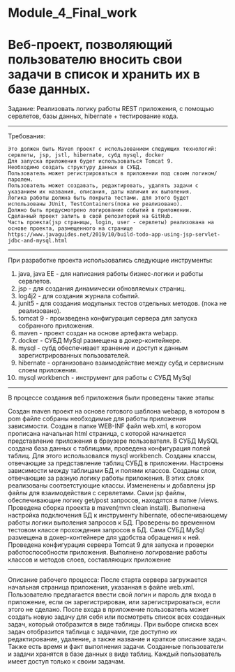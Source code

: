# Module_4_Final_work
Веб-проект, позволяющий пользователю вносить свои задачи в список и хранить их в базе данных.
===========================================
Задание: Реализовать логику работы REST приложения, с помощью сервлетов, базы данных, hibernate + тестирование кода.
*******************************************
Требования:

    Это должен быть Maven проект с использованием следующих технологий: сервлеты, jsp, jstl, hibernate, субд mysql, docker
    Для запуска приложения будет использоваться Tomcat 9.
    Необходимо создать структуру данных в СУБД.
    Пользователь может регистрироваться в приложении под своим логином/паролем.
    Пользователь может создавать, редактировать, удалять задачи с указанием их названия, описания, даты наличия их выполения. 
    Логика работы должна быть покрыта тестами. для этого будет использованы JUnit, TestContainers(пока не реализовано).
    Должно быть предусмотрено логирование событий в приложении.
    Сделанный проект залить в свой репозиторий на GitHub.
    Часть проекта(jsp страницы, login, user - сервлеты) реализована на основе проекта, размещенного на странице 
    https://www.javaguides.net/2019/10/build-todo-app-using-jsp-servlet-jdbc-and-mysql.html
*******************************************
При разработке проекта использовались следующие инструменты:


1. java, java EE - для написания работы бизнес-логики и работы сервлетов.
2. jsp - для создания динамически обновляемых страниц.
3. log4j2 - для создания журнала событий.
4. junit5 - для создания модульных тестов отдельных методов. (пока не реализовано).
5. tomcat 9  - произведена конфигурация сервера для запуска собранного приложения.
6. maven - проект создан на основе артефакта webapp.
7. docker - СУБД MySql размещена в докер-контейнере.
8. mysql - субд обеспечивает хранение и доступ к данным зарегистрированных пользователей.
9. hibernate - организовано взаимодействие между субд и сервисным слоем приложения.
10. mysql workbench - инструмент для работы с СУБД MySql
*******************************************
В процессе создания веб приложения были проведены такие этапы:

Создан maven проект на основе готового шаблона webapp, в котором в pom файле собраны необходимые для работы приложения зависимости. 
Создан в папке WEB-INF файл web.xml, в котором прописана начальная html страница, с которой начинается представление приложения в браузере пользователя. 
В СУБД MySQL создана база данных с таблицами, проведена конфигурация полей таблиц. Для этого использовался  mysql workbench.
Созданы классы, отвечающие за представление таблиц СУБД в приложении. Настроены зависимости между таблицами БД и полями классов. 
Созданы слои, отвечающие за разную логику работы приложения. В этих слоях реализованы соответстующие классы. Измененены и добавлены jsp файлы для взаимодействия с сервлетами.
Сами jsp файлы, обеспечивающие логику get/post запросов, находятся в папке /views. 
Проведена сборка проекта в maven(mvn clean install). 
Выполнена настройка подключения БД к инструменту hibernate, обеспечивающему работы логики выполения запросов к БД.
Проверены во временном тестовом классе прохождения запросов в БД.
Сама СУБД MySql размещена в докер-контейнере для удобства обращения к ней.
Проведена конфигурация сервера Tomcat 9 для запуска и проверки работоспособности приложения. 
Выполнено логирование работы классов и методов слоев, составляющих приложение
*******************************************
Описание рабочего процесса:
После старта сервера загружается начальная страница приложения, указанная в файле web.xml. Пользователю предлагается ввести свой логин и пароль для входа
в приложение, если он зарегистрирован, или зарегистрироваться, если этого не сделано.
После входа в приложение пользователь может создать новую задачу для себя или посмотреть список всех созданных задач, который отобразится в виде таблицы.
При выборе списка всех задач отобразится таблица с задачами, где доступно их редактирование, удаление, а также название и краткое описание задач. 
Также есть время и факт выполнения задачи.
Созданные пользователи и задачи хранятся в базе данных в виде таблиц. Каждый пользователь имеет доступ только к своим задачам.
